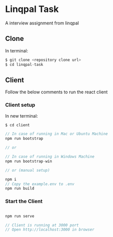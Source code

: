 # Linqpal Task
A interview assignment from linqpal
## Clone 
In terminal:   
```js   
$ git clone <repository clone url>
$ cd linqpal-task
```
## Client
Follow the below comments to run the react client
### Client setup
In new terminal:   
```js 
$ cd client

// In case of running in Mac or Ubuntu Machine
npm run bootstrap 

// or

// In case of running in Windows Machine
npm run bootstrap-win

// or (manual setup)

npm i
// Copy the example.env to .env
npm run build

```
### Start the Client
```js   

npm run serve

// Client is running at 3000 port
// Open http://localhost:3000 in browser

```
